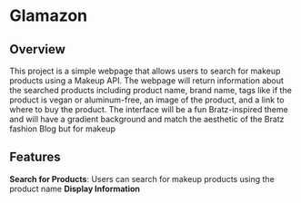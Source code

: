 # Glamazon
## Overview
This project is a simple webpage that allows users to search for makeup products using a Makeup API. The webpage will return information about the searched products including product name, brand name, tags like if the product is vegan or aluminum-free, an image of the product, and a link to where to buy the product. The interface will be a fun Bratz-inspired theme and will have a gradient background and match the aesthetic of the Bratz fashion Blog but for makeup

## Features
**Search for Products**: Users can search for makeup products using the product name
**Display Information**


